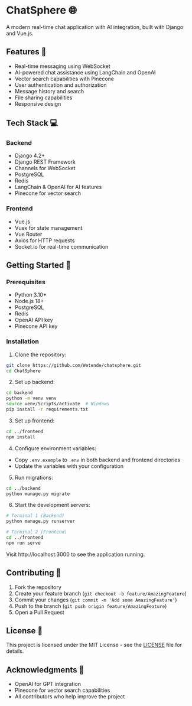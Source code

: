 # ChatSphere 🌐

A modern real-time chat application with AI integration, built with Django and Vue.js.

## Features 🚀

- Real-time messaging using WebSocket
- AI-powered chat assistance using LangChain and OpenAI
- Vector search capabilities with Pinecone
- User authentication and authorization
- Message history and search
- File sharing capabilities
- Responsive design

## Tech Stack 💻

### Backend
- Django 4.2+
- Django REST Framework
- Channels for WebSocket
- PostgreSQL
- Redis
- LangChain & OpenAI for AI features
- Pinecone for vector search

### Frontend
- Vue.js
- Vuex for state management
- Vue Router
- Axios for HTTP requests
- Socket.io for real-time communication

## Getting Started 🏁

### Prerequisites
- Python 3.10+
- Node.js 18+
- PostgreSQL
- Redis
- OpenAI API key
- Pinecone API key

### Installation

1. Clone the repository:
```bash
git clone https://github.com/Wetende/chatsphere.git
cd ChatSphere
```

2. Set up backend:
```bash
cd backend
python -m venv venv
source venv/Scripts/activate  # Windows
pip install -r requirements.txt
```

3. Set up frontend:
```bash
cd ../frontend
npm install
```

4. Configure environment variables:
- Copy `.env.example` to `.env` in both backend and frontend directories
- Update the variables with your configuration

5. Run migrations:
```bash
cd ../backend
python manage.py migrate
```

6. Start the development servers:
```bash
# Terminal 1 (Backend)
python manage.py runserver

# Terminal 2 (Frontend)
cd ../frontend
npm run serve
```

Visit http://localhost:3000 to see the application running.

## Contributing 🤝

1. Fork the repository
2. Create your feature branch (`git checkout -b feature/AmazingFeature`)
3. Commit your changes (`git commit -m 'Add some AmazingFeature'`)
4. Push to the branch (`git push origin feature/AmazingFeature`)
5. Open a Pull Request

## License 📝

This project is licensed under the MIT License - see the [LICENSE](LICENSE) file for details.

## Acknowledgments 🙏

- OpenAI for GPT integration
- Pinecone for vector search capabilities
- All contributors who help improve the project 